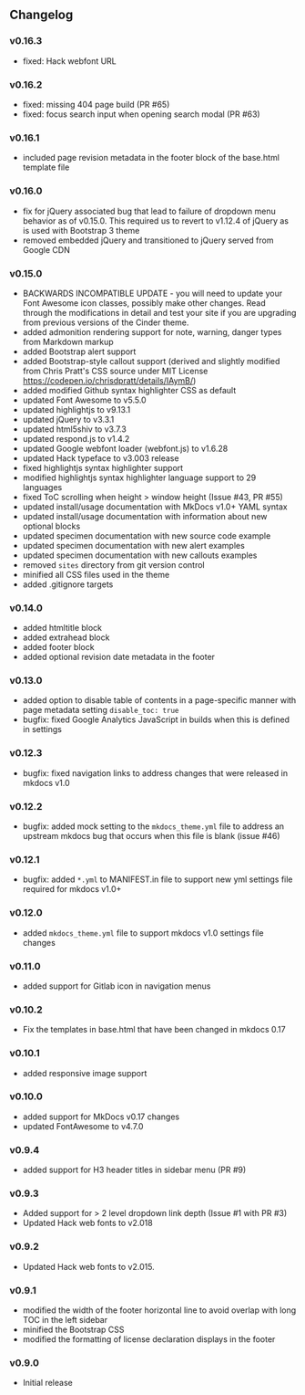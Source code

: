 ## Changelog

### v0.16.3

- fixed: Hack webfont URL

### v0.16.2

- fixed: missing 404 page build (PR #65)
- fixed: focus search input when opening search modal (PR #63)

### v0.16.1

- included page revision metadata in the footer block of the base.html template file

### v0.16.0

- fix for jQuery associated bug that lead to failure of dropdown menu behavior as of v0.15.0. This required us to revert to v1.12.4 of jQuery as is used with Bootstrap 3 theme
- removed embedded jQuery and transitioned to jQuery served from Google CDN

### v0.15.0

- BACKWARDS INCOMPATIBLE UPDATE - you will need to update your Font Awesome icon classes, possibly make other changes.  Read through the modifications in detail and test your site if you are upgrading from previous versions of the Cinder theme.
- added admonition rendering support for note, warning, danger types from Markdown markup
- added Bootstrap alert support
- added Bootstrap-style callout support (derived and slightly modified from Chris Pratt's CSS source under MIT License https://codepen.io/chrisdpratt/details/IAymB/)
- added modified Github syntax highlighter CSS as default
- updated Font Awesome to v5.5.0
- updated highlightjs to v9.13.1
- updated jQuery to v3.3.1
- updated html5shiv to v3.7.3
- updated respond.js to v1.4.2
- updated Google webfont loader (webfont.js) to v1.6.28
- updated Hack typeface to v3.003 release
- fixed highlightjs syntax highlighter support
- modified highlightjs syntax highlighter language support to 29 languages
- fixed ToC scrolling when height > window height (Issue #43, PR #55)
- updated install/usage documentation with MkDocs v1.0+ YAML syntax
- updated install/usage documentation with information about new optional blocks
- updated specimen documentation with new source code example
- updated specimen documentation with new alert examples
- updated specimen documentation with new callouts examples
- removed `sites` directory from git version control
- minified all CSS files used in the theme
- added .gitignore targets

### v0.14.0

- added htmltitle block
- added extrahead block
- added footer block
- added optional revision date metadata in the footer

### v0.13.0

- added option to disable table of contents in a page-specific manner with page metadata setting `disable_toc: true`
- bugfix: fixed Google Analytics JavaScript in builds when this is defined in settings

### v0.12.3

- bugfix: fixed navigation links to address changes that were released in mkdocs v1.0

### v0.12.2

- bugfix: added mock setting to the `mkdocs_theme.yml` file to address an upstream mkdocs bug that occurs when this file is blank (issue #46)

### v0.12.1

- bugfix: added `*.yml` to MANIFEST.in file to support new yml settings file required for mkdocs v1.0+

### v0.12.0

- added `mkdocs_theme.yml` file to support mkdocs v1.0 settings file changes

### v0.11.0

- added support for Gitlab icon in navigation menus

### v0.10.2

- Fix the templates in base.html that have been changed in mkdocs 0.17

### v0.10.1

- added responsive image support

### v0.10.0

- added support for MkDocs v0.17 changes
- updated FontAwesome to v4.7.0

### v0.9.4

- added support for H3 header titles in sidebar menu (PR #9)

### v0.9.3

- Added support for > 2 level dropdown link depth (Issue #1 with PR #3)
- Updated Hack web fonts to v2.018

### v0.9.2

- Updated Hack web fonts to v2.015.


### v0.9.1

- modified the width of the footer horizontal line to avoid overlap with long TOC in the left sidebar
- minified the Bootstrap CSS
- modified the formatting of license declaration displays in the footer

### v0.9.0

- Initial release
